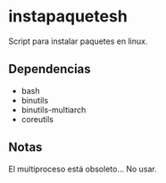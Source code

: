 # instapaquetesh
Script para instalar paquetes en linux.

## Dependencias

 - bash
 - binutils
 - binutils-multiarch
 - coreutils

## Notas

El multiproceso está obsoleto... No usar.
